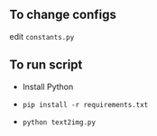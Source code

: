 ## To change configs
edit `constants.py`



## To run script
- Install Python

- `pip install -r requirements.txt`

- `python text2img.py`
